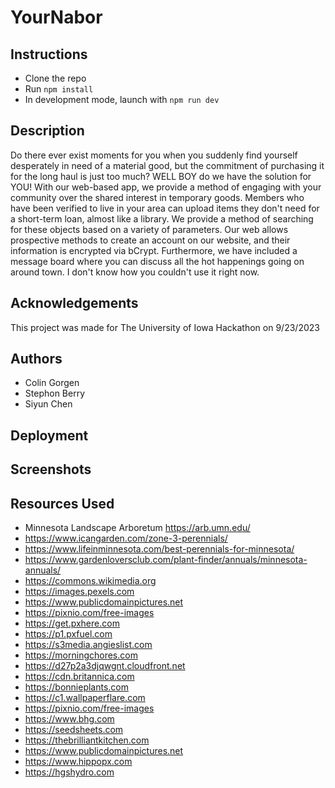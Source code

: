 # YourNabor


## Instructions 

- Clone the repo
- Run `npm install` 
- In development mode, launch with `npm run dev`

## Description

Do there ever exist moments for you when you suddenly find yourself desperately in need of a material good, but the commitment of purchasing it for the long haul is just too much? WELL BOY do we have the solution for YOU! With our web-based app, we provide a method of engaging with your community over the shared interest in temporary goods. Members who have been verified to live in your area can upload items they don't need for a short-term loan, almost like a library. We provide a method of searching for these objects based on a variety of parameters. Our web allows prospective methods to create an account on our website, and their information is encrypted via bCrypt. Furthermore, we have included a message board where you can discuss all the hot happenings going on around town. I don't know how you couldn't use it right now.


## Acknowledgements

This project was made for The University of Iowa Hackathon on 9/23/2023

## Authors

- Colin Gorgen 
- Stephon Berry  
- Siyun Chen  

## Deployment

## Screenshots


## Resources Used

- Minnesota Landscape Arboretum  https://arb.umn.edu/
- https://www.icangarden.com/zone-3-perennials/
- https://www.lifeinminnesota.com/best-perennials-for-minnesota/
- https://www.gardenloversclub.com/plant-finder/annuals/minnesota-annuals/
- https://commons.wikimedia.org
- https://images.pexels.com
- https://www.publicdomainpictures.net
- https://pixnio.com/free-images
- https://get.pxhere.com
- https://p1.pxfuel.com
- https://s3media.angieslist.com
- https://morningchores.com
- https://d27p2a3djqwgnt.cloudfront.net
- https://cdn.britannica.com
- https://bonnieplants.com
- https://c1.wallpaperflare.com
- https://pixnio.com/free-images
- https://www.bhg.com
- https://seedsheets.com
- https://thebrilliantkitchen.com
- https://www.publicdomainpictures.net
- https://www.hippopx.com
- https://hgshydro.com

